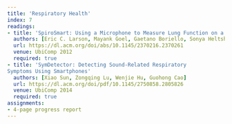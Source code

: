 ```yaml
---
title: 'Respiratory Health'
index: 7
readings:
- title: 'SpiroSmart: Using a Microphone to Measure Lung Function on a Mobile Phone'
  authors: [Eric C. Larson, Mayank Goel, Gaetano Boriello, Sonya Heltshe, Margaret Rosenfeld, and Shwetak N. Patel]
  url: https://dl.acm.org/doi/abs/10.1145/2370216.2370261
  venue: UbiComp 2012
  required: true
- title: 'SymDetector: Detecting Sound-Related Respiratory
Symptoms Using Smartphones'
  authors: [Xiao Sun, Zongqing Lu, Wenjie Hu, Guohong Cao]
  url: https://dl.acm.org/doi/pdf/10.1145/2750858.2805826
  venue: UbiComp 2014
  required: true
assignments:
- 4-page progress report
---
```

